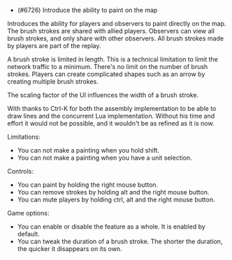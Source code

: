 - (#6726) Introduce the ability to paint on the map

Introduces the ability for players and observers to paint directly on the map. The brush strokes are shared with allied players. Observers can view all brush strokes, and only share with other observers. All brush strokes made by players are part of the replay. 

A brush stroke is limited in length. This is a technical limitation to limit the network traffic to a minimum. There's no limit on the number of brush strokes. Players can create complicated shapes such as an arrow by creating multiple brush strokes.

The scaling factor of the UI influences the width of a brush stroke.

With thanks to Ctrl-K for both the assembly implementation to be able to draw lines and the concurrent Lua implementation. Without his time and effort it would not be possible, and it wouldn't be as refined as it is now.

Limitations:

- You can not make a painting when you hold shift.
- You can not make a painting when you have a unit selection.

Controls:

- You can paint by holding the right mouse button.
- You can remove strokes by holding alt and the right mouse button.
- You can mute players by holding ctrl, alt and the right mouse button.

Game options:

- You can enable or disable the feature as a whole. It is enabled by default.
- You can tweak the duration of a brush stroke. The shorter the duration, the quicker it disappears on its own.
